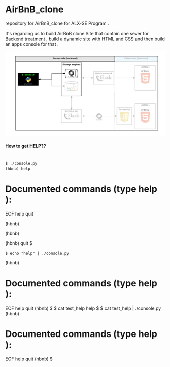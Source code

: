 # AirBnB_clone
repository for AirBnB_clone  for ALX-SE Program .  

It's regarding us to build AirBnB clone Site that contain one sever for Backend treatment , build a dynamic site with HTML and CSS and then build an apps console for that .


<img src = "manager.png" alt="Project view"/>

#### How to get HELP??

<code>
$ ./console.py
(hbnb) help
</code>

Documented commands (type help <topic>):
========================================
EOF   help    quit

(hbnb)<p>
(hbnb)<p>
(hbnb) quit
$

    
    
    $ echo "help" | ./console.py
(hbnb)

Documented commands (type help <topic>):
========================================
EOF  help  quit
(hbnb) 
$
$ cat test_help
help
$
$ cat test_help | ./console.py
(hbnb)

Documented commands (type help <topic>):
========================================
EOF  help  quit
(hbnb) 
$
</code>
